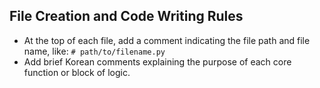 ## File Creation and Code Writing Rules

 - At the top of each file, add a comment indicating the file path and file name, like: `# path/to/filename.py`
 - Add brief Korean comments explaining the purpose of each core function or block of logic.
